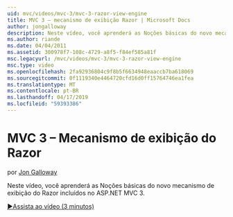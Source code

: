 ```yaml
---
uid: mvc/videos/mvc-3/mvc-3-razor-view-engine
title: MVC 3 – mecanismo de exibição Razor | Microsoft Docs
author: jongalloway
description: Neste vídeo, você aprenderá as Noções básicas do novo mecanismo de exibição do Razor incluídos no ASP.NET MVC 3.
ms.author: riande
ms.date: 04/04/2011
ms.assetid: 300978f7-108c-4729-a8f5-f84ef585a81f
msc.legacyurl: /mvc/videos/mvc-3/mvc-3-razor-view-engine
msc.type: video
ms.openlocfilehash: 2fa92936804c9f8b5f6634948eaaccb7ba618069
ms.sourcegitcommit: 0f1119340e4464720cfd16d0ff15764746ea1fea
ms.translationtype: MT
ms.contentlocale: pt-BR
ms.lasthandoff: 04/17/2019
ms.locfileid: "59393386"
---
```

# <a name="mvc-3---razor-view-engine"></a>MVC 3 – Mecanismo de exibição do Razor

por [Jon Galloway](https://github.com/jongalloway)

Neste vídeo, você aprenderá as Noções básicas do novo mecanismo de exibição do Razor incluídos no ASP.NET MVC 3.

[&#9654;Assista ao vídeo (3 minutos)](https://channel9.msdn.com/Blogs/ASP-NET-Site-Videos/mvc-3-razor-view-engine)
